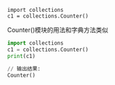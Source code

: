 ```
import collections
c1 = collections.Counter()
```

Counter()模块的用法和字典方法类似
```python
import collections
c1 = collections.Counter()
print(c1)

// 输出结果:
Counter()
```
